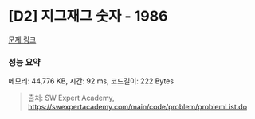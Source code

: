 # [D2] 지그재그 숫자 - 1986 

[문제 링크](https://swexpertacademy.com/main/code/problem/problemDetail.do?contestProbId=AV5PxmBqAe8DFAUq) 

### 성능 요약

메모리: 44,776 KB, 시간: 92 ms, 코드길이: 222 Bytes



> 출처: SW Expert Academy, https://swexpertacademy.com/main/code/problem/problemList.do